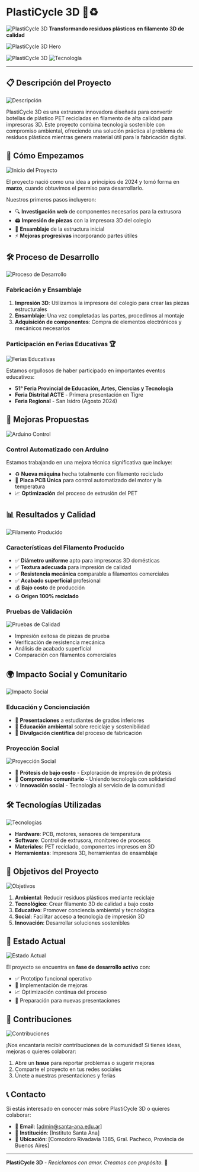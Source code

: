 # PlastiCycle 3D 🔄♻️
![PlastiCycle 3D](https://isa-maquina.vercel.app/static/media/logomaquina.c58cf741e405bdc266f9.png)
**Transformando residuos plásticos en filamento 3D de calidad**

![PlastiCycle 3D Hero](https://isa-maquina.vercel.app/static/media/image.6754c39469ccd7065157.png)

![PlastiCycle 3D](https://img.shields.io/badge/Estado-En%20Desarrollo-yellow)
![Tecnología](https://img.shields.io/badge/Tecnolog%C3%ADa-Electrónica%20%7C%20Impresión%203D-green)

---

## 📋 Descripción del Proyecto

![Descripción](https://via.placeholder.com/600x200/4682B4/FFFFFF?text=Proyecto+de+Reciclaje+y+Tecnología)

PlastiCycle 3D es una extrusora innovadora diseñada para convertir botellas de plástico PET recicladas en filamento de alta calidad para impresoras 3D. Este proyecto combina tecnología sostenible con compromiso ambiental, ofreciendo una solución práctica al problema de residuos plásticos mientras genera material útil para la fabricación digital.

## 🚀 Cómo Empezamos

![Inicio del Proyecto](https://via.placeholder.com/600x250/FF6347/FFFFFF?text=Inicio+del+Proyecto+-+Marzo+2024)

El proyecto nació como una idea a principios de 2024 y tomó forma en **marzo**, cuando obtuvimos el permiso para desarrollarlo. 

Nuestros primeros pasos incluyeron:
- 🔍 **Investigación web** de componentes necesarios para la extrusora
- 🖨️ **Impresión de piezas** con la impresora 3D del colegio
- 🔧 **Ensamblaje** de la estructura inicial
- ⚡ **Mejoras progresivas** incorporando partes útiles

## 🛠️ Proceso de Desarrollo

![Proceso de Desarrollo](https://via.placeholder.com/600x250/8A2BE2/FFFFFF?text=Impresión+3D+y+Ensamblaje)

### Fabricación y Ensamblaje
1. **Impresión 3D**: Utilizamos la impresora del colegio para crear las piezas estructurales
2. **Ensamblaje**: Una vez completadas las partes, procedimos al montaje
3. **Adquisición de componentes**: Compra de elementos electrónicos y mecánicos necesarios

### Participación en Ferias Educativas 🏆

![Ferias Educativas](https://via.placeholder.com/600x250/FFD700/000000?text=Ferias+Educativas+-+51°+Feria+Provincial)

Estamos orgullosos de haber participado en importantes eventos educativos:

- **51° Feria Provincial de Educación, Artes, Ciencias y Tecnología**
- **Feria Distrital ACTE** - Primera presentación en Tigre
- **Feria Regional** - San Isidro (Agosto 2024)

## 🔧 Mejoras Propuestas

![Arduino Control](https://via.placeholder.com/600x250/FF4500/FFFFFF?text=Control+Automatizado+con+Arduino)

### Control Automatizado con Arduino
Estamos trabajando en una mejora técnica significativa que incluye:

- ♻️ **Nueva máquina** hecha totalmente con filamento reciclado
- 🤖 **Placa PCB Única** para control automatizado del motor y la temperatura
- 📈 **Optimización** del proceso de extrusión del PET

## 📊 Resultados y Calidad

![Filamento Producido](https://via.placeholder.com/600x250/32CD32/FFFFFF?text=Filamento+de+Alta+Calidad)

### Características del Filamento Producido
- ✅ **Diámetro uniforme** apto para impresoras 3D domésticas
- ✅ **Textura adecuada** para impresión de calidad
- ✅ **Resistencia mecánica** comparable a filamentos comerciales
- ✅ **Acabado superficial** profesional
- 💰 **Bajo costo** de producción
- ♻️ **Origen 100% reciclado**

### Pruebas de Validación

![Pruebas de Calidad](https://via.placeholder.com/600x200/20B2AA/FFFFFF?text=Pruebas+de+Validación+y+Calidad)

- Impresión exitosa de piezas de prueba
- Verificación de resistencia mecánica
- Análisis de acabado superficial
- Comparación con filamentos comerciales

## 🌍 Impacto Social y Comunitario

![Impacto Social](https://via.placeholder.com/600x250/DA70D6/FFFFFF?text=Impacto+Social+y+Educación)

### Educación y Concienciación
- 👥 **Presentaciones** a estudiantes de grados inferiores
- 🌱 **Educación ambiental** sobre reciclaje y sostenibilidad
- 🔬 **Divulgación científica** del proceso de fabricación

### Proyección Social

![Proyección Social](https://via.placeholder.com/600x200/FF69B4/FFFFFF?text=Prótesis+de+Bajo+Costo)

- 🦾 **Prótesis de bajo costo** - Exploración de impresión de prótesis
- 🤝 **Compromiso comunitario** - Uniendo tecnología con solidaridad
- 💡 **Innovación social** - Tecnología al servicio de la comunidad

## 🛠️ Tecnologías Utilizadas

![Tecnologías](https://via.placeholder.com/600x250/4169E1/FFFFFF?text=Arduino+%7C+Impresión+3D+%7C+Control+Automático)

- **Hardware**: PCB, motores, sensores de temperatura
- **Software**: Control de extrusora, monitoreo de procesos
- **Materiales**: PET reciclado, componentes impresos en 3D
- **Herramientas**: Impresora 3D, herramientas de ensamblaje

## 🎯 Objetivos del Proyecto

![Objetivos](https://via.placeholder.com/600x250/FF1493/FFFFFF?text=Objetivos+Ambientales+y+Sociales)

1. **Ambiental**: Reducir residuos plásticos mediante reciclaje
2. **Tecnológico**: Crear filamento 3D de calidad a bajo costo
3. **Educativo**: Promover conciencia ambiental y tecnológica
4. **Social**: Facilitar acceso a tecnología de impresión 3D
5. **Innovación**: Desarrollar soluciones sostenibles

## 🚧 Estado Actual

![Estado Actual](https://via.placeholder.com/600x200/FFA500/FFFFFF?text=En+Desarrollo+Activo)

El proyecto se encuentra en **fase de desarrollo activo** con:
- ✅ Prototipo funcional operativo
- 🔄 Implementación de mejoras
- 📈 Optimización continua del proceso
- 🎯 Preparación para nuevas presentaciones

## 🤝 Contribuciones

![Contribuciones](https://via.placeholder.com/600x200/00CED1/FFFFFF?text=¡Únete+al+Proyecto!)

¡Nos encantaría recibir contribuciones de la comunidad! Si tienes ideas, mejoras o quieres colaborar:

1. Abre un **Issue** para reportar problemas o sugerir mejoras
2. Comparte el proyecto en tus redes sociales
3. Únete a nuestras presentaciones y ferias

## 📞 Contacto

Si estás interesado en conocer más sobre PlastiCycle 3D o quieres colaborar:

- 📧 **Email**: [admin@santa-ana.edu.ar]
- 🏫 **Institución**: [Instituto Santa Ana]
- 📍 **Ubicación**: [Comodoro Rivadavia 1385, Gral. Pacheco, Provincia de Buenos Aires]

---

**PlastiCycle 3D** - *Reciclamos con amor. Creamos con propósito.* 🌟